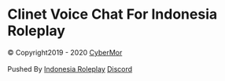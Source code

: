 # Clinet Voice Chat For Indonesia Roleplay

© Copyright2019 - 2020 [CyberMor](https://github.com/CyberMor)
<br><br>
Pushed By [Indonesia Roleplay](https://sampindo.com) [Discord](https://discord.gg/idrp)
